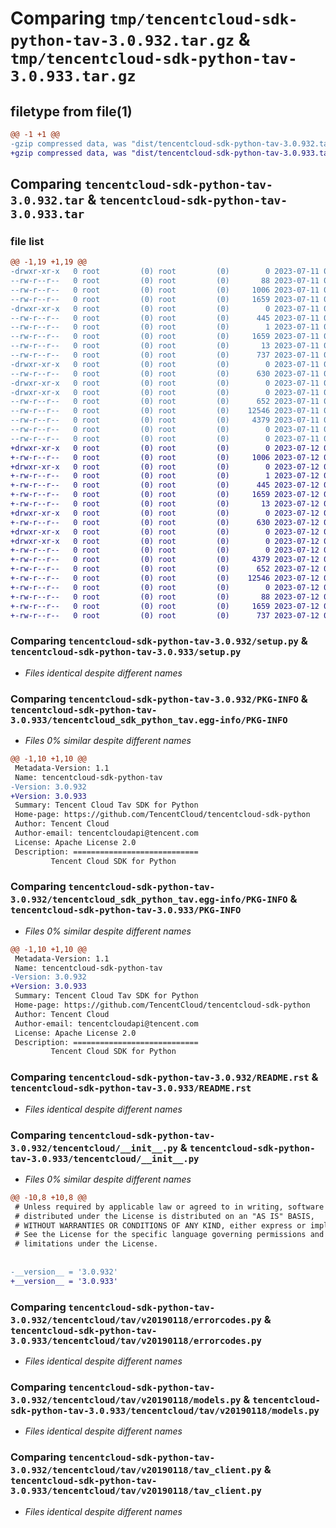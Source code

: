 # Comparing `tmp/tencentcloud-sdk-python-tav-3.0.932.tar.gz` & `tmp/tencentcloud-sdk-python-tav-3.0.933.tar.gz`

## filetype from file(1)

```diff
@@ -1 +1 @@
-gzip compressed data, was "dist/tencentcloud-sdk-python-tav-3.0.932.tar", last modified: Tue Jul 11 00:59:43 2023, max compression
+gzip compressed data, was "dist/tencentcloud-sdk-python-tav-3.0.933.tar", last modified: Wed Jul 12 00:37:29 2023, max compression
```

## Comparing `tencentcloud-sdk-python-tav-3.0.932.tar` & `tencentcloud-sdk-python-tav-3.0.933.tar`

### file list

```diff
@@ -1,19 +1,19 @@
-drwxr-xr-x   0 root         (0) root         (0)        0 2023-07-11 00:59:43.000000 tencentcloud-sdk-python-tav-3.0.932/
--rw-r--r--   0 root         (0) root         (0)       88 2023-07-11 00:59:43.000000 tencentcloud-sdk-python-tav-3.0.932/setup.cfg
--rw-r--r--   0 root         (0) root         (0)     1006 2023-07-11 00:59:43.000000 tencentcloud-sdk-python-tav-3.0.932/setup.py
--rw-r--r--   0 root         (0) root         (0)     1659 2023-07-11 00:59:43.000000 tencentcloud-sdk-python-tav-3.0.932/PKG-INFO
-drwxr-xr-x   0 root         (0) root         (0)        0 2023-07-11 00:59:43.000000 tencentcloud-sdk-python-tav-3.0.932/tencentcloud_sdk_python_tav.egg-info/
--rw-r--r--   0 root         (0) root         (0)      445 2023-07-11 00:59:43.000000 tencentcloud-sdk-python-tav-3.0.932/tencentcloud_sdk_python_tav.egg-info/SOURCES.txt
--rw-r--r--   0 root         (0) root         (0)        1 2023-07-11 00:59:43.000000 tencentcloud-sdk-python-tav-3.0.932/tencentcloud_sdk_python_tav.egg-info/dependency_links.txt
--rw-r--r--   0 root         (0) root         (0)     1659 2023-07-11 00:59:43.000000 tencentcloud-sdk-python-tav-3.0.932/tencentcloud_sdk_python_tav.egg-info/PKG-INFO
--rw-r--r--   0 root         (0) root         (0)       13 2023-07-11 00:59:43.000000 tencentcloud-sdk-python-tav-3.0.932/tencentcloud_sdk_python_tav.egg-info/top_level.txt
--rw-r--r--   0 root         (0) root         (0)      737 2023-07-11 00:59:43.000000 tencentcloud-sdk-python-tav-3.0.932/README.rst
-drwxr-xr-x   0 root         (0) root         (0)        0 2023-07-11 00:59:43.000000 tencentcloud-sdk-python-tav-3.0.932/tencentcloud/
--rw-r--r--   0 root         (0) root         (0)      630 2023-07-11 00:59:43.000000 tencentcloud-sdk-python-tav-3.0.932/tencentcloud/__init__.py
-drwxr-xr-x   0 root         (0) root         (0)        0 2023-07-11 00:59:43.000000 tencentcloud-sdk-python-tav-3.0.932/tencentcloud/tav/
-drwxr-xr-x   0 root         (0) root         (0)        0 2023-07-11 00:59:43.000000 tencentcloud-sdk-python-tav-3.0.932/tencentcloud/tav/v20190118/
--rw-r--r--   0 root         (0) root         (0)      652 2023-07-11 00:59:43.000000 tencentcloud-sdk-python-tav-3.0.932/tencentcloud/tav/v20190118/errorcodes.py
--rw-r--r--   0 root         (0) root         (0)    12546 2023-07-11 00:59:43.000000 tencentcloud-sdk-python-tav-3.0.932/tencentcloud/tav/v20190118/models.py
--rw-r--r--   0 root         (0) root         (0)     4379 2023-07-11 00:59:43.000000 tencentcloud-sdk-python-tav-3.0.932/tencentcloud/tav/v20190118/tav_client.py
--rw-r--r--   0 root         (0) root         (0)        0 2023-07-11 00:59:43.000000 tencentcloud-sdk-python-tav-3.0.932/tencentcloud/tav/v20190118/__init__.py
--rw-r--r--   0 root         (0) root         (0)        0 2023-07-11 00:59:43.000000 tencentcloud-sdk-python-tav-3.0.932/tencentcloud/tav/__init__.py
+drwxr-xr-x   0 root         (0) root         (0)        0 2023-07-12 00:37:29.000000 tencentcloud-sdk-python-tav-3.0.933/
+-rw-r--r--   0 root         (0) root         (0)     1006 2023-07-12 00:37:29.000000 tencentcloud-sdk-python-tav-3.0.933/setup.py
+drwxr-xr-x   0 root         (0) root         (0)        0 2023-07-12 00:37:29.000000 tencentcloud-sdk-python-tav-3.0.933/tencentcloud_sdk_python_tav.egg-info/
+-rw-r--r--   0 root         (0) root         (0)        1 2023-07-12 00:37:29.000000 tencentcloud-sdk-python-tav-3.0.933/tencentcloud_sdk_python_tav.egg-info/dependency_links.txt
+-rw-r--r--   0 root         (0) root         (0)      445 2023-07-12 00:37:29.000000 tencentcloud-sdk-python-tav-3.0.933/tencentcloud_sdk_python_tav.egg-info/SOURCES.txt
+-rw-r--r--   0 root         (0) root         (0)     1659 2023-07-12 00:37:29.000000 tencentcloud-sdk-python-tav-3.0.933/tencentcloud_sdk_python_tav.egg-info/PKG-INFO
+-rw-r--r--   0 root         (0) root         (0)       13 2023-07-12 00:37:29.000000 tencentcloud-sdk-python-tav-3.0.933/tencentcloud_sdk_python_tav.egg-info/top_level.txt
+drwxr-xr-x   0 root         (0) root         (0)        0 2023-07-12 00:37:29.000000 tencentcloud-sdk-python-tav-3.0.933/tencentcloud/
+-rw-r--r--   0 root         (0) root         (0)      630 2023-07-12 00:37:29.000000 tencentcloud-sdk-python-tav-3.0.933/tencentcloud/__init__.py
+drwxr-xr-x   0 root         (0) root         (0)        0 2023-07-12 00:37:29.000000 tencentcloud-sdk-python-tav-3.0.933/tencentcloud/tav/
+drwxr-xr-x   0 root         (0) root         (0)        0 2023-07-12 00:37:29.000000 tencentcloud-sdk-python-tav-3.0.933/tencentcloud/tav/v20190118/
+-rw-r--r--   0 root         (0) root         (0)        0 2023-07-12 00:37:29.000000 tencentcloud-sdk-python-tav-3.0.933/tencentcloud/tav/v20190118/__init__.py
+-rw-r--r--   0 root         (0) root         (0)     4379 2023-07-12 00:37:29.000000 tencentcloud-sdk-python-tav-3.0.933/tencentcloud/tav/v20190118/tav_client.py
+-rw-r--r--   0 root         (0) root         (0)      652 2023-07-12 00:37:29.000000 tencentcloud-sdk-python-tav-3.0.933/tencentcloud/tav/v20190118/errorcodes.py
+-rw-r--r--   0 root         (0) root         (0)    12546 2023-07-12 00:37:29.000000 tencentcloud-sdk-python-tav-3.0.933/tencentcloud/tav/v20190118/models.py
+-rw-r--r--   0 root         (0) root         (0)        0 2023-07-12 00:37:29.000000 tencentcloud-sdk-python-tav-3.0.933/tencentcloud/tav/__init__.py
+-rw-r--r--   0 root         (0) root         (0)       88 2023-07-12 00:37:29.000000 tencentcloud-sdk-python-tav-3.0.933/setup.cfg
+-rw-r--r--   0 root         (0) root         (0)     1659 2023-07-12 00:37:29.000000 tencentcloud-sdk-python-tav-3.0.933/PKG-INFO
+-rw-r--r--   0 root         (0) root         (0)      737 2023-07-12 00:37:29.000000 tencentcloud-sdk-python-tav-3.0.933/README.rst
```

### Comparing `tencentcloud-sdk-python-tav-3.0.932/setup.py` & `tencentcloud-sdk-python-tav-3.0.933/setup.py`

 * *Files identical despite different names*

### Comparing `tencentcloud-sdk-python-tav-3.0.932/PKG-INFO` & `tencentcloud-sdk-python-tav-3.0.933/tencentcloud_sdk_python_tav.egg-info/PKG-INFO`

 * *Files 0% similar despite different names*

```diff
@@ -1,10 +1,10 @@
 Metadata-Version: 1.1
 Name: tencentcloud-sdk-python-tav
-Version: 3.0.932
+Version: 3.0.933
 Summary: Tencent Cloud Tav SDK for Python
 Home-page: https://github.com/TencentCloud/tencentcloud-sdk-python
 Author: Tencent Cloud
 Author-email: tencentcloudapi@tencent.com
 License: Apache License 2.0
 Description: ============================
         Tencent Cloud SDK for Python
```

### Comparing `tencentcloud-sdk-python-tav-3.0.932/tencentcloud_sdk_python_tav.egg-info/PKG-INFO` & `tencentcloud-sdk-python-tav-3.0.933/PKG-INFO`

 * *Files 0% similar despite different names*

```diff
@@ -1,10 +1,10 @@
 Metadata-Version: 1.1
 Name: tencentcloud-sdk-python-tav
-Version: 3.0.932
+Version: 3.0.933
 Summary: Tencent Cloud Tav SDK for Python
 Home-page: https://github.com/TencentCloud/tencentcloud-sdk-python
 Author: Tencent Cloud
 Author-email: tencentcloudapi@tencent.com
 License: Apache License 2.0
 Description: ============================
         Tencent Cloud SDK for Python
```

### Comparing `tencentcloud-sdk-python-tav-3.0.932/README.rst` & `tencentcloud-sdk-python-tav-3.0.933/README.rst`

 * *Files identical despite different names*

### Comparing `tencentcloud-sdk-python-tav-3.0.932/tencentcloud/__init__.py` & `tencentcloud-sdk-python-tav-3.0.933/tencentcloud/__init__.py`

 * *Files 0% similar despite different names*

```diff
@@ -10,8 +10,8 @@
 # Unless required by applicable law or agreed to in writing, software
 # distributed under the License is distributed on an "AS IS" BASIS,
 # WITHOUT WARRANTIES OR CONDITIONS OF ANY KIND, either express or implied.
 # See the License for the specific language governing permissions and
 # limitations under the License.
 
 
-__version__ = '3.0.932'
+__version__ = '3.0.933'
```

### Comparing `tencentcloud-sdk-python-tav-3.0.932/tencentcloud/tav/v20190118/errorcodes.py` & `tencentcloud-sdk-python-tav-3.0.933/tencentcloud/tav/v20190118/errorcodes.py`

 * *Files identical despite different names*

### Comparing `tencentcloud-sdk-python-tav-3.0.932/tencentcloud/tav/v20190118/models.py` & `tencentcloud-sdk-python-tav-3.0.933/tencentcloud/tav/v20190118/models.py`

 * *Files identical despite different names*

### Comparing `tencentcloud-sdk-python-tav-3.0.932/tencentcloud/tav/v20190118/tav_client.py` & `tencentcloud-sdk-python-tav-3.0.933/tencentcloud/tav/v20190118/tav_client.py`

 * *Files identical despite different names*

